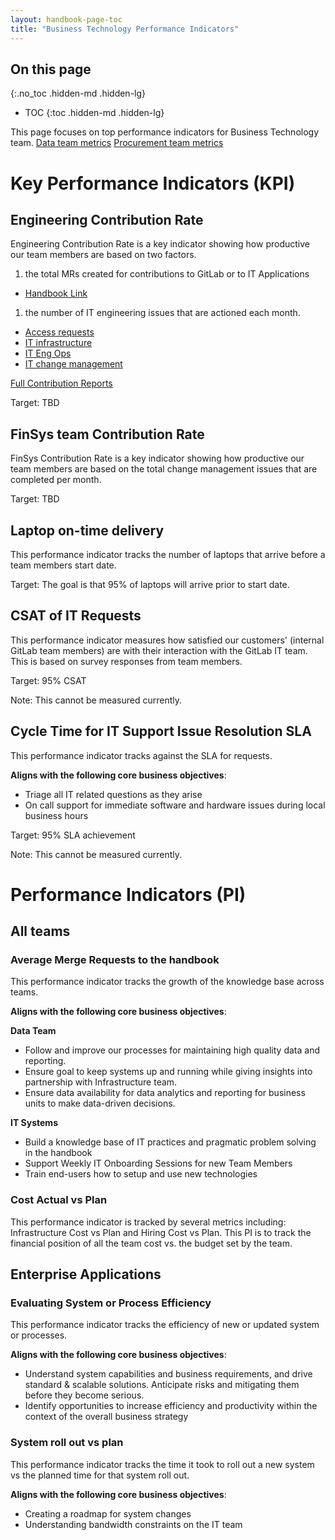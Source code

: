 ```yaml
---
layout: handbook-page-toc
title: "Business Technology Performance Indicators"
---
```


## On this page
{:.no_toc .hidden-md .hidden-lg}

- TOC
{:toc .hidden-md .hidden-lg}


This page focuses on top performance indicators for Business Technology team.
[Data team metrics](https://about.gitlab.com/handbook/business-technology/metrics/)
[Procurement team metrics](https://about.gitlab.com/handbook/finance/procurement/)

# Key Performance Indicators (KPI)

## Engineering Contribution Rate

Engineering Contribution Rate is a key indicator showing how productive our team members are based on two factors. 
1. the total MRs created for contributions to GitLab or to IT Applications 
  - [Handbook Link](https://about.gitlab.com/handbook/business-technology/it/engineering/development/)
1. the number of IT engineering issues that are actioned each month. 
  - [Access requests](https://about.gitlab.com/handbook/business-technology/it/engineering/access-mgmt/)
  - [IT infrastructure](https://about.gitlab.com/handbook/business-technology/it/engineering/infrastructure/) 
  - [IT Eng Ops](https://gitlab.com/gitlab-com/business-technology/engineering/operations/issue-tracker/-/issues) 
  - [IT change management](https://about.gitlab.com/handbook/business-technology/it/engineering/change-mgmt/)

[Full Contribution Reports](https://gitlab.com/gitlab-com/business-technology/engineering/standup-reports/-/tree/main/contribution-reports)

Target: TBD

## FinSys team Contribution Rate

FinSys Contribution Rate is a key indicator showing how productive our team members are based on the total change management issues that are completed per month. 

Target: TBD

## Laptop on-time delivery

This performance indicator tracks the number of laptops that arrive before a team members start date. 

Target: The goal is that 95% of laptops will arrive prior to start date.

## CSAT of IT Requests

This performance indicator measures how satisfied our customers' (internal GitLab team members) are with their interaction with the GitLab IT team. This is based on survey responses from team members.

Target: 95% CSAT

Note: This cannot be measured currently.

## Cycle Time for IT Support Issue Resolution SLA

This performance indicator tracks against the SLA for requests.

**Aligns with the following core business objectives**:

- Triage all IT related questions as they arise
- On call support for immediate software and hardware issues during local business hours

Target: 95% SLA achievement

Note: This cannot be measured currently.


# Performance Indicators (PI)

## All teams

### Average Merge Requests to the handbook

This performance indicator tracks the growth of the knowledge base across teams.

**Aligns with the following core business objectives**:

**Data Team**

- Follow and improve our processes for maintaining high quality data and reporting.
- Ensure goal to keep systems up and running while giving insights into partnership with Infrastructure team.
- Ensure data availability for data analytics and reporting for business units to make data-driven decisions.

**IT Systems**

- Build a knowledge base of IT practices and pragmatic problem solving in the handbook
- Support Weekly IT Onboarding Sessions for new Team Members
- Train end-users how to setup and use new technologies

### Cost Actual vs Plan

This performance indicator is tracked by several metrics including: Infrastructure Cost vs Plan and Hiring Cost vs Plan. This PI is to track the financial position of all the team cost vs. the budget set by the team.


## Enterprise Applications

### Evaluating System or Process Efficiency

This performance indicator tracks the efficiency of new or updated system or processes.

**Aligns with the following core business objectives**:

- Understand system capabilities and business requirements, and drive standard & scalable solutions. Anticipate risks and mitigating them before they become serious.
- Identify opportunities to increase efficiency and productivity within the context of the overall business strategy

### System roll out vs plan

This performance indicator tracks the time it took to roll out a new system vs the planned time for that system roll out.

**Aligns with the following core business objectives**:

- Creating a roadmap for system changes
- Understanding bandwidth constraints on the IT team



